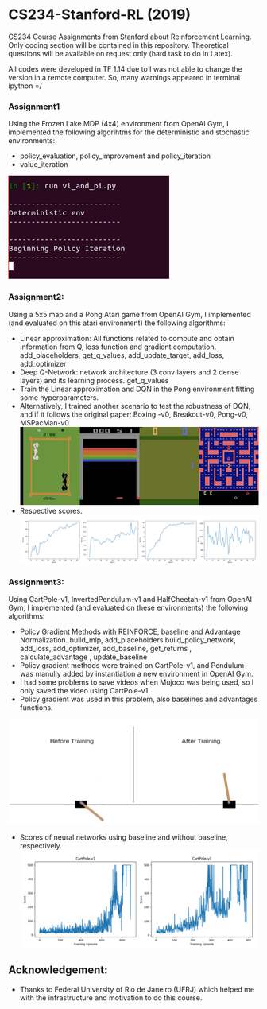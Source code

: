 # CS234-Stanford-RL (2019)
CS234 Course Assignments from Stanford about Reinforcement Learning. Only coding section will be contained in this repository.
Theoretical questions will be available on request only (hard task to do in Latex).

All codes were developed in TF 1.14 due to I was not able to change the version in a remote computer. So, many warnings appeared in terminal ipython =/

### Assignment1
Using the Frozen Lake MDP (4x4) environment from OpenAI Gym, I implemented the following algorihtms for the deterministic and stochastic environments:
- policy_evaluation, policy_improvement and policy_iteration
- value_iteration

[![Watch the video](./Miscs/Images/assignment1.png)](https://youtu.be/YkN5n5OoZkE)





### Assignment2:
Using a 5x5 map and a Pong Atari game from OpenAI Gym, I implemented (and evaluated on this atari environment) the following algorithms:
- Linear approximation: All functions related to compute and obtain information from Q, loss function and gradient computation.
    add_placeholders, get_q_values, add_update_target, add_loss, add_optimizer
- Deep Q-Network: network architecture (3 conv layers and 2 dense layers) and its learning process.
    get_q_values
- Train the Linear approximation and DQN in the Pong environment fitting some hyperparameters.
- Alternatively, I trained another scenario to test the robustness of DQN, and if it follows the original paper: Boxing -v0, Breakout-v0, Pong-v0, MSPacMan-v0
[![Watch the video](./Miscs/Images/assignment2.png)](https://youtu.be/tjGMSK23U2I)
- Respective scores.
![picture](./Miscs/Images/scores_task2.jpg)




### Assignment3:
Using CartPole-v1, InvertedPendulum-v1 and HalfCheetah-v1 from OpenAI Gym, I implemented (and evaluated on these environments) the following algorithms:
-  Policy Gradient Methods with REINFORCE, baseline and Advantage Normalization.
    build_mlp, add_placeholders build_policy_network, add_loss, add_optimizer, add_baseline, get_returns , calculate_advantage , update_baseline
- Policy gradient methods were trained on CartPole-v1, and Pendulum was manully added by instantiation a new environment in OpenAI Gym.
- I had some problems to save videos when Mujoco was being used, so I only saved the video using CartPole-v1.
- Policy gradient was used in this problem, also baselines and advantages functions.

[![Watch the video](./Miscs/Images/assignment3.png)](https://youtu.be/yDOGbV1PsYY)
- Scores of neural networks using baseline and without baseline, respectively.
![picture](./Miscs/Images/scores_task3.jpg)

## Acknowledgement:
- Thanks to Federal University of Rio de Janeiro (UFRJ) which helped me with the infrastructure and motivation to do this course.
